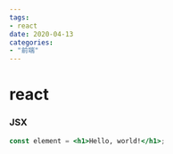 ```yaml
---
tags: 
- react
date: 2020-04-13
categories: 
- "前端"
---
```

# react

### JSX

```jsx
const element = <h1>Hello, world!</h1>;
```